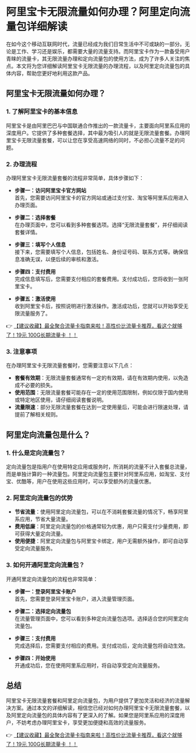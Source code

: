 # 阿里宝卡无限流量如何办理？阿里定向流量包详细解读

在如今这个移动互联网时代，流量已经成为我们日常生活中不可或缺的一部分。无论是工作、学习还是娱乐，都需要大量的流量支持。而阿里宝卡作为一款备受用户青睐的流量卡，其无限流量办理和定向流量包的使用方法，成为了许多人关注的焦点。本文将为您详细解读阿里宝卡无限流量的办理流程，以及阿里定向流量包的具体内容，帮助您更好地利用这款产品。

## 阿里宝卡无限流量如何办理？

### 1. 了解阿里宝卡的基本信息
阿里宝卡是由阿里巴巴与中国联通合作推出的一款流量卡，主要面向阿里系应用的深度用户。它提供了多种套餐选择，其中最为吸引人的就是无限流量套餐。办理阿里宝卡无限流量套餐，可以让您在享受高速网络的同时，不必担心流量不足的问题。

### 2. 办理流程
办理阿里宝卡无限流量套餐的流程非常简单，具体步骤如下：

- **步骤一：访问阿里宝卡官方网站**  
  首先，您需要访问阿里宝卡的官方网站或通过支付宝、淘宝等阿里系应用进入办理页面。

- **步骤二：选择套餐**  
  在办理页面中，您可以看到多种套餐选项。选择“无限流量套餐”，并仔细阅读套餐详情。

- **步骤三：填写个人信息**  
  接下来，您需要填写个人信息，包括姓名、身份证号码、联系方式等。确保信息准确无误，以便后续的审核和激活。

- **步骤四：支付费用**  
  完成信息填写后，您需要支付相应的套餐费用。支付成功后，您将收到一张阿里宝卡。

- **步骤五：激活使用**  
  收到阿里宝卡后，按照说明进行激活操作。激活成功后，您就可以开始享受无限流量服务了。

👉 [【建议收藏】最全聚合流量卡指南来啦！高性价比流量卡推荐，看这个就够了！19元 100G长期流量卡 ！！](https://bit.ly/Liuliangka)

### 3. 注意事项
在办理阿里宝卡无限流量套餐时，您需要注意以下几点：

- **套餐有效期**：无限流量套餐通常有一定的有效期，请在有效期内使用，以免造成不必要的损失。
- **使用范围**：无限流量套餐可能存在一定的使用范围限制，例如仅限于国内使用或特定地区使用，请仔细阅读套餐说明。
- **流量限速**：部分无限流量套餐在达到一定使用量后，可能会进行限速处理，请提前了解相关规则。

## 阿里定向流量包是什么？

### 1. 什么是定向流量包？
定向流量包是指用户在使用特定应用或服务时，所消耗的流量不计入套餐总流量，而是单独计算的一种流量包。阿里定向流量包主要针对阿里系应用，如淘宝、支付宝、优酷等，用户在使用这些应用时，可以享受额外的流量优惠。

### 2. 阿里定向流量包的优势
- **节省流量**：使用阿里定向流量包，可以在不消耗套餐流量的情况下，畅享阿里系应用，节省大量流量。
- **费用低廉**：阿里定向流量包的价格通常较为优惠，用户只需支付少量费用，即可获得大量定向流量。
- **使用便捷**：阿里定向流量包与阿里宝卡绑定，用户无需额外操作，即可自动享受定向流量服务。

### 3. 如何开通阿里定向流量包？
开通阿里定向流量包的流程也非常简单：

- **步骤一：登录阿里宝卡账户**  
  首先，您需要登录阿里宝卡账户，进入流量管理页面。

- **步骤二：选择定向流量包**  
  在流量管理页面中，您可以看到多种定向流量包选项。选择适合您的阿里定向流量包。

- **步骤三：支付费用**  
  完成选择后，您需要支付相应的费用。支付成功后，定向流量包将自动生效。

- **步骤四：开始使用**  
  开通成功后，您在使用阿里系应用时，将自动享受定向流量服务。

## 总结

阿里宝卡无限流量套餐和阿里定向流量包，为用户提供了更加灵活和经济的流量解决方案。通过本文的详细解读，相信您已经对如何办理阿里宝卡无限流量套餐，以及阿里定向流量包的具体内容有了更深入的了解。如果您是阿里系应用的深度用户，不妨考虑办理阿里宝卡，享受更加便捷和高效的流量服务。

👉 [【建议收藏】最全聚合流量卡指南来啦！高性价比流量卡推荐，看这个就够了！19元 100G长期流量卡 ！！](https://bit.ly/Liuliangka)